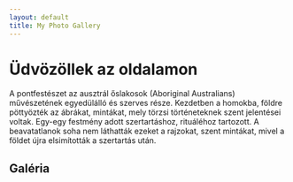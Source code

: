 ```yaml
---
layout: default
title: My Photo Gallery
---
```


# Üdvözöllek az oldalamon

A pontfestészet az ausztrál őslakosok (Aboriginal Australians) művészetének egyedülálló és szerves része. Kezdetben a homokba, földre pöttyözték az ábrákat, mintákat, mely törzsi történeteknek szent jelentései voltak. Egy-egy festmény adott szertartáshoz, rituáléhoz tartozott. A beavatatlanok soha nem láthatták ezeket a rajzokat, szent mintákat, mivel a földet újra elsimították a szertartás után.

## Galéria

<div class="gallery" id="gallery-container">
  <!-- The gallery images will be loaded here -->
</div>

<script>
  const galleryContainer = document.getElementById('gallery-container');

  // Fetch the list of repository contents using GitHub API
  fetch('https://api.github.com/repos/balazsvamosi1/balazsvamosi1/contents/')
    .then((response) => response.json())
    .then((data) => {
      // Filter the JPEG images from the fetched data
      const jpegImages = data.filter((file) => file.name.toLowerCase().endsWith('.jpeg') || file.name.toLowerCase().endsWith('.jpg'));

      // Create the gallery elements and append them to the container
      jpegImages.forEach((image) => {
        const galleryImage = document.createElement('a');
        galleryImage.href = image.download_url;
        galleryImage.setAttribute('data-lightbox', 'gallery');
        galleryImage.setAttribute('data-title', image.name);

        const imageElement = document.createElement('img');
        imageElement.src = image.download_url;
        imageElement.alt = image.name;

        galleryImage.appendChild(imageElement);
        galleryContainer.appendChild(galleryImage);
      });

      // Initialize SimpleLightbox after all images are loaded
      var gallery = new SimpleLightbox('.gallery a');
    })
    .catch((error) => {
      console.error('Error fetching repository contents:', error);
    });
</script>
